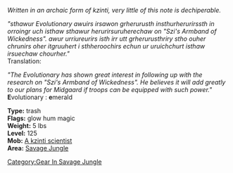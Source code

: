 *Written in an archaic form of kzinti, very little of this note is
dechiperable.*

*"sthawur Evolutionary awuirs irsawon grherurusth insthurherurirssth in
orroingr uch isthaw sthawur herurirsuruherechaw on "Szi's Armband of
Wickedness". awur urriureurirs isth irr utt grherurusthriry stho ouher
chrunirs oher itgruuhert i sthheroochirs echun ur uruichchurt isthaw
irsuechaw chourher."*  
Translation:

*"The Evolutionary has shown great interest in following up with the
research on "Szi's Armband of Wickedness". He believes it will add
greatly to our plans for Midgaard if troops can be equipped with such
power."*  
**E**volutionary : **e**merald

**Type:** trash  
**Flags:** glow hum magic  
**Weight:** 5 lbs  
**Level:** 125  
**Mob:** [A kzinti scientist](Kziniti_Scientist.md "wikilink")  
**Area:** [Savage Jungle](:Category:Savage_Jungle.md "wikilink")

[Category:Gear In Savage
Jungle](Category:Gear_In_Savage_Jungle "wikilink")
